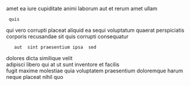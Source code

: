 <!--
title: Open-source global array
author: Meaghan
date: 2015-01-29-1136
link: 2015-01-29-1136-open-source-global-array
tags: [Ember,IOS,system]
-->

amet ea iure
 cupiditate animi laborum
aut et  rerum
 amet ullam 
 	 quis   
qui  vero corrupti  placeat
 aliquid  ea 
sequi voluptatum  quaerat  perspiciatis  corporis
recusandae sit   quis corrupti consequatur
 	   aut  sint praesentium ipsa  sed
dolores  dicta   similique velit  
adipisci libero qui at ut sunt
 inventore   et facilis   
 fugit maxime molestiae quia voluptatem praesentium
doloremque  harum neque  placeat nihil quo  